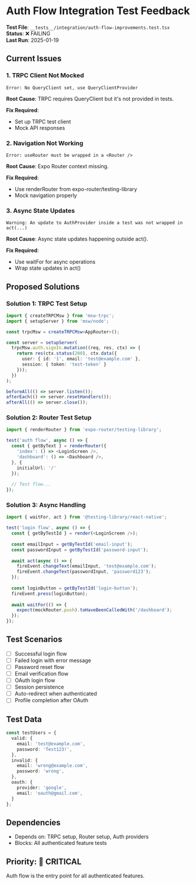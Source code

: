 # Auth Flow Integration Test Feedback

**Test File**: `__tests__/integration/auth-flow-improvements.test.tsx`  
**Status**: ❌ FAILING  
**Last Run**: 2025-01-19  

## Current Issues

### 1. TRPC Client Not Mocked
```
Error: No QueryClient set, use QueryClientProvider
```

**Root Cause**: TRPC requires QueryClient but it's not provided in tests.

**Fix Required**:
- Set up TRPC test client
- Mock API responses

### 2. Navigation Not Working
```
Error: useRouter must be wrapped in a <Router />
```

**Root Cause**: Expo Router context missing.

**Fix Required**:
- Use renderRouter from expo-router/testing-library
- Mock navigation properly

### 3. Async State Updates
```
Warning: An update to AuthProvider inside a test was not wrapped in act(...)
```

**Root Cause**: Async state updates happening outside act().

**Fix Required**:
- Use waitFor for async operations
- Wrap state updates in act()

## Proposed Solutions

### Solution 1: TRPC Test Setup
```typescript
import { createTRPCMsw } from 'msw-trpc';
import { setupServer } from 'msw/node';

const trpcMsw = createTRPCMsw<AppRouter>();

const server = setupServer(
  trpcMsw.auth.signIn.mutation((req, res, ctx) => {
    return res(ctx.status(200), ctx.data({
      user: { id: '1', email: 'test@example.com' },
      session: { token: 'test-token' }
    }));
  })
);

beforeAll(() => server.listen());
afterEach(() => server.resetHandlers());
afterAll(() => server.close());
```

### Solution 2: Router Test Setup
```typescript
import { renderRouter } from 'expo-router/testing-library';

test('auth flow', async () => {
  const { getByText } = renderRouter({
    'index': () => <LoginScreen />,
    'dashboard': () => <Dashboard />,
  }, {
    initialUrl: '/'
  });
  
  // Test flow...
});
```

### Solution 3: Async Handling
```typescript
import { waitFor, act } from '@testing-library/react-native';

test('login flow', async () => {
  const { getByTestId } = render(<LoginScreen />);
  
  const emailInput = getByTestId('email-input');
  const passwordInput = getByTestId('password-input');
  
  await act(async () => {
    fireEvent.changeText(emailInput, 'test@example.com');
    fireEvent.changeText(passwordInput, 'password123');
  });
  
  const loginButton = getByTestId('login-button');
  fireEvent.press(loginButton);
  
  await waitFor(() => {
    expect(mockRouter.push).toHaveBeenCalledWith('/dashboard');
  });
});
```

## Test Scenarios

- [ ] Successful login flow
- [ ] Failed login with error message
- [ ] Password reset flow
- [ ] Email verification flow
- [ ] OAuth login flow
- [ ] Session persistence
- [ ] Auto-redirect when authenticated
- [ ] Profile completion after OAuth

## Test Data

```typescript
const testUsers = {
  valid: {
    email: 'test@example.com',
    password: 'Test123!',
  },
  invalid: {
    email: 'wrong@example.com',
    password: 'wrong',
  },
  oauth: {
    provider: 'google',
    email: 'oauth@gmail.com',
  }
};
```

## Dependencies

- Depends on: TRPC setup, Router setup, Auth providers
- Blocks: All authenticated feature tests

## Priority: 🔴 CRITICAL

Auth flow is the entry point for all authenticated features.